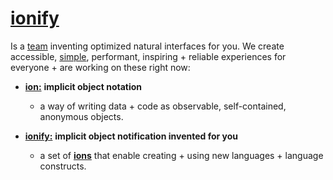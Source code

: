 # [ionify](http://ionify.org)

Is a [team](https://github.com/orgs/ionify/people)
inventing optimized natural interfaces for you. We create accessible,
[simple](https://cdn.rawgit.com/ionify/jems/master/animated.logo/),
performant, inspiring + reliable experiences for everyone + are working on
these right now:

+ [**ion:**](https://github.com/ionify/jems/blob/master/about/jems.md)
  **implicit object notation**
  + a way of writing data + code as observable, self-contained, anonymous objects.


+ [**ionify:**](https://github.com/ionify/ionify) **implicit object
  notification invented for you**
  + a set of [**ions**](https://github.com/ionify/jems/blob/master/about/jems.md)
  that enable creating + using new languages + language constructs.
